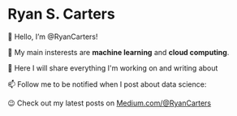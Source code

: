 # Ryan S. Carters

👋  Hello, I’m @RyanCarters!

👀  My main insterests are **machine learning** and **cloud computing**.

💞️  Here I will share everything I'm working on and writing about

📫  Follow me to be notified when I post about data science: 

:wink: Check out my latest posts on [Medium.com/@RyanCarters](https://medium.com/@ryancarters)
